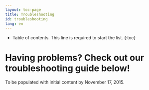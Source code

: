 ```yaml
---
layout: toc-page
title: Troubleshooting
id: troubleshooting
lang: en
---
```


* Table of contents. This line is required to start the list.
{:toc}

# Having problems? Check out our troubleshooting guide below!

To be populated with initial content by November 17, 2015.

